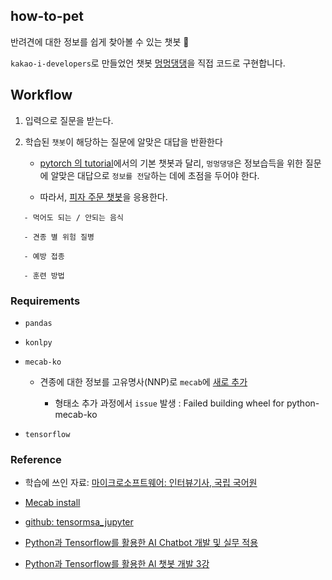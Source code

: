 ## how-to-pet

반려견에 대한 정보를 쉽게 찾아볼 수 있는 챗봇 🐶


`kakao-i-developers`로 만들었언 챗봇 [멍멍댕댕](https://pf.kakao.com/_sxoBAK)을 직접 코드로 구현합니다.


## Workflow

1. 입력으로 질문을 받는다.

2. 학습된 `챗봇`이 해당하는 질문에 알맞은 대답을 반환한다

    - [pytorch 의 tutorial](https://tutorials.pytorch.kr/beginner/chatbot_tutorial.html)에서의 기본 챗봇과 달리, `멍멍댕댕`은 정보습득을 위한 질문에 알맞은 대답으로 `정보를 전달`하는 데에 초점을 두어야 한다.

    - 따라서, [피자 주문 챗봇](https://www.slideshare.net/healess/python-tensorflow-ai-chatbot)을 응용한다.


```
   - 먹어도 되는 / 안되는 음식

   - 견종 별 위험 질병

   - 예방 접종

   - 훈련 방법
```



### Requirements

- `pandas`

- `konlpy`

- `mecab-ko`

  - 견종에 대한 정보를 고유명사(NNP)로 `mecab`에 [새로 추가](https://little-tree.tistory.com/5)

      - 형태소 추가 과정에서 `issue` 발생 : Failed building wheel for python-mecab-ko

- `tensorflow`

### Reference

- 학습에 쓰인 자료: [마이크로소프트웨어: 인터뷰기사, 국립 국어원](https://ithub.korean.go.kr/user/total/database/corpusView.do)

- [Mecab install](https://daewonyoon.tistory.com/259)

- [github: tensormsa_jupyter](https://github.com/TensorMSA/tensormsa_jupyter)

- [Python과 Tensorflow를 활용한 AI Chatbot 개발 및 실무 적용](https://www.slideshare.net/healess/python-tensorflow-ai-chatbot)

- [Python과 Tensorflow를 활용한 Al 챗봇 개발 3강](https://www.youtube.com/watch?v=HoT2TheIlUQ&feature=youtu.be)
